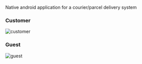 Native android application for a courier/parcel delivery system

### Customer

![customer](https://user-images.githubusercontent.com/52739523/155837739-4c2e7fec-af18-4c2a-9b77-56afa3ffcfa0.png)

### Guest

![guest](https://user-images.githubusercontent.com/52739523/155837757-788bca15-56fb-4807-a1e9-a5f30a580eee.png)

